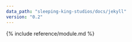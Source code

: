 ```yaml
---
data_path: "sleeping-king-studios/docs/jekyll"
version: "0.2"
---
```


{% include reference/module.md %}

